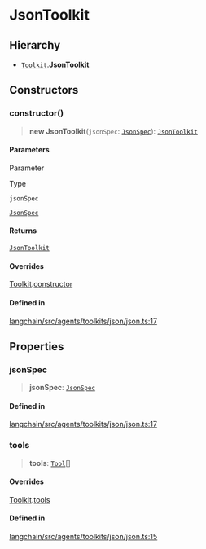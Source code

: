JsonToolkit
===========

Hierarchy[​](#hierarchy "Direct link to Hierarchy")
---------------------------------------------------

*   [`Toolkit`](/docs/api/agents/classes/Toolkit).**JsonToolkit**

Constructors[​](#constructors "Direct link to Constructors")
------------------------------------------------------------

### constructor()[​](#constructor "Direct link to constructor()")

> **new JsonToolkit**(`jsonSpec`: [`JsonSpec`](/docs/api/tools/classes/JsonSpec)): [`JsonToolkit`](/docs/api/agents/classes/JsonToolkit)

#### Parameters[​](#parameters "Direct link to Parameters")

Parameter

Type

`jsonSpec`

[`JsonSpec`](/docs/api/tools/classes/JsonSpec)

#### Returns[​](#returns "Direct link to Returns")

[`JsonToolkit`](/docs/api/agents/classes/JsonToolkit)

#### Overrides[​](#overrides "Direct link to Overrides")

[Toolkit](/docs/api/agents/classes/Toolkit).[constructor](/docs/api/agents/classes/Toolkit#constructor)

#### Defined in[​](#defined-in "Direct link to Defined in")

[langchain/src/agents/toolkits/json/json.ts:17](https://github.com/hwchase17/langchainjs/blob/46e1734/langchain/src/agents/toolkits/json/json.ts#L17)

Properties[​](#properties "Direct link to Properties")
------------------------------------------------------

### jsonSpec[​](#jsonspec "Direct link to jsonSpec")

> **jsonSpec**: [`JsonSpec`](/docs/api/tools/classes/JsonSpec)

#### Defined in[​](#defined-in-1 "Direct link to Defined in")

[langchain/src/agents/toolkits/json/json.ts:17](https://github.com/hwchase17/langchainjs/blob/46e1734/langchain/src/agents/toolkits/json/json.ts#L17)

### tools[​](#tools "Direct link to tools")

> **tools**: [`Tool`](/docs/api/tools/classes/Tool)\[\]

#### Overrides[​](#overrides-1 "Direct link to Overrides")

[Toolkit](/docs/api/agents/classes/Toolkit).[tools](/docs/api/agents/classes/Toolkit#tools)

#### Defined in[​](#defined-in-2 "Direct link to Defined in")

[langchain/src/agents/toolkits/json/json.ts:15](https://github.com/hwchase17/langchainjs/blob/46e1734/langchain/src/agents/toolkits/json/json.ts#L15)
